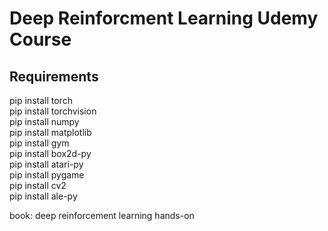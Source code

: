 # Deep Reinforcment Learning Udemy Course

## Requirements

pip install torch \
pip install torchvision \
pip install numpy \
pip install matplotlib \
pip install gym \
pip install box2d-py \
pip install atari-py \
pip install pygame \
pip install cv2 \
pip install ale-py

book: deep reinforcement learning hands-on
